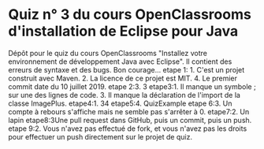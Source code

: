 # Quiz n° 3 du cours OpenClassrooms d'installation de Eclipse pour Java
Dépôt pour le quiz du cours OpenClassrooms "Installez votre environnement de développement Java avec Eclipse". Il contient des erreurs de syntaxe et des bugs. Bon courage...
etape 1:  1. C'est un projet construit avec Maven.
		2. La licence de ce projet est MIT.
		4. Le premier commit date du 10 juillet 2019.
etape 2:3. 3
etape3:1. Il manque un symbole ; sur une des lignes de code.
             3. Il manque la déclaration de l'import de la classe ImagePlus.
etape4:1. 34
etape5:4. QuizExample
etape 6:3. Un compte à rebours s'affiche mais ne semble pas s'arrêter à 0.
etape7:2. Un lapin
etape8:3Une pull request dans GitHub, puis un commit, puis un push.
etape 9:2. Vous n'avez pas effectué de fork, et vous n'avez pas les droits
pour effectuer un push directement sur le projet de quiz.
